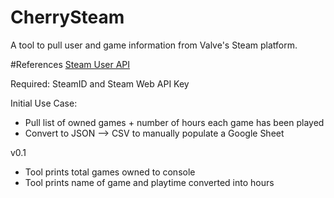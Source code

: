 # CherrySteam
A tool to pull user and game information from Valve's Steam platform. 

#References
<a href="https://developer.valvesoftware.com/wiki/Steam_Web_API#GetPlayerSummaries_.28v0001.29">Steam User API</a>

Required: SteamID and Steam Web API Key

Initial Use Case:
- Pull list of owned games + number of hours each game has been played
- Convert to JSON --> CSV to manually populate a Google Sheet

v0.1
- Tool prints total games owned to console
- Tool prints name of game and playtime converted into hours
